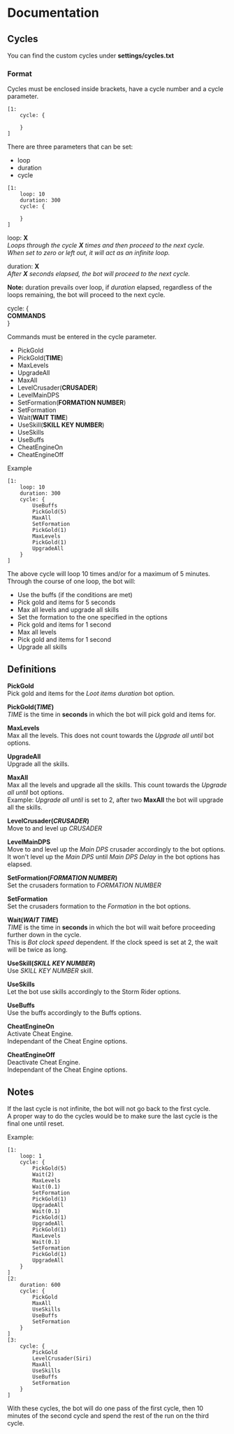 # Documentation  

## Cycles  
You can find the custom cycles under **settings/cycles.txt**  

### Format  
Cycles must be enclosed inside brackets, have a cycle number and a cycle parameter.  

```
[1:  
    cycle: {
        
    }
]
```  

There are three parameters that can be set:  
- loop
- duration  
- cycle

```
[1:  
    loop: 10  
    duration: 300
    cycle: {
        
    }
]
``` 
loop: **X**  
*Loops through the cycle **X** times and then proceed to the next cycle.*  
*When set to zero or left out, it will act as an infinite loop.*

duration: **X**  
*After **X** seconds elapsed, the bot will proceed to the next cycle.*  

**Note:** duration prevails over loop, if *duration* elapsed, regardless of the loops remaining, the bot will proceed to the next cycle.  

cycle: {  
    **COMMANDS**  
	}  

Commands must be entered in the cycle parameter.  
- PickGold
- PickGold(**TIME**)
- MaxLevels
- UpgradeAll
- MaxAll
- LevelCrusader(**CRUSADER**)
- LevelMainDPS
- SetFormation(**FORMATION NUMBER**)
- SetFormation
- Wait(**WAIT TIME**)
- UseSkill(**SKILL KEY NUMBER**)
- UseSkills
- UseBuffs
- CheatEngineOn
- CheatEngineOff

Example
```
[1:  
    loop: 10  
    duration: 300
    cycle: {
        UseBuffs
        PickGold(5)
        MaxAll
        SetFormation
        PickGold(1)
        MaxLevels
        PickGold(1)
        UpgradeAll
    }
]
``` 

The above cycle will loop 10 times and/or for a maximum of 5 minutes.  
Through the course of one loop, the bot will:  
- Use the buffs (if the conditions are met)
- Pick gold and items for 5 seconds
- Max all levels and upgrade all skills
- Set the formation to the one specified in the options
- Pick gold and items for 1 second
- Max all levels
- Pick gold and items for 1 second
- Upgrade all skills

## Definitions  

**PickGold**  
Pick gold and items for the *Loot items duration* bot option.

**PickGold(*TIME*)**  
*TIME* is the time in **seconds** in which the bot will pick gold and items for.  

**MaxLevels**  
Max all the levels. This does not count towards the *Upgrade all until* bot options.  

**UpgradeAll**  
Upgrade all the skills.  

**MaxAll**  
Max all the levels and upgrade all the skills. This count towards the *Upgrade all until* bot options.  
Example: *Upgrade all until* is set to 2, after two **MaxAll** the bot will upgrade all the skills.  

**LevelCrusader(*CRUSADER*)**  
Move to and level up *CRUSADER*  

**LevelMainDPS**  
Move to and level up the *Main DPS* crusader accordingly to the bot options.  
It won't level up the *Main DPS* until *Main DPS Delay* in the bot options has elapsed.

**SetFormation(*FORMATION NUMBER*)**  
Set the crusaders formation to *FORMATION NUMBER*  

**SetFormation**  
Set the crusaders formation to the *Formation* in the bot options.  

**Wait(*WAIT TIME*)**  
*TIME* is the time in **seconds** in which the bot will wait before proceeding further down in the cycle.  
This is *Bot clock speed* dependent. If the clock speed is set at 2, the wait will be twice as long.

**UseSkill(*SKILL KEY NUMBER*)**  
Use *SKILL KEY NUMBER* skill.  

**UseSkills**  
Let the bot use skills accordingly to the Storm Rider options.  

**UseBuffs**  
Use the buffs accordingly to the Buffs options.  

**CheatEngineOn**  
Activate Cheat Engine.  
Independant of the Cheat Engine options.  

**CheatEngineOff**  
Deactivate Cheat Engine.  
Independant of the Cheat Engine options.

## Notes  

If the last cycle is not infinite, the bot will not go back to the first cycle.  
A proper way to do the cycles would be to make sure the last cycle is the final one until reset.  

Example:  

```
[1:
	loop: 1
	cycle: {
		PickGold(5)
		Wait(2)
		MaxLevels
		Wait(0.1)
		SetFormation
		PickGold(1)
		UpgradeAll
		Wait(0.1)
		PickGold(1)
		UpgradeAll
		PickGold(1)
		MaxLevels
		Wait(0.1)
		SetFormation
		PickGold(1)
		UpgradeAll
	}
]
[2:
	duration: 600
	cycle: {
		PickGold
		MaxAll
		UseSkills
		UseBuffs
		SetFormation
	}
]
[3:
	cycle: {
		PickGold
		LevelCrusader(Siri)
		MaxAll
		UseSkills
		UseBuffs
		SetFormation
	}
]
```  

With these cycles, the bot will do one pass of the first cycle, then 10 minutes of the second cycle and spend the rest of the run on the third cycle.